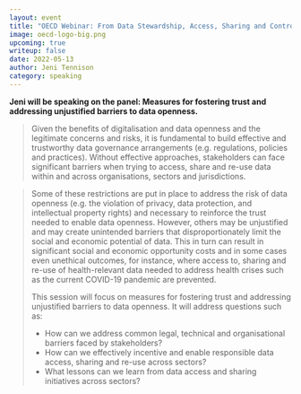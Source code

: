 ```yaml
---
layout: event
title: "OECD Webinar: From Data Stewardship, Access, Sharing and Control to National Data Strategies"
image: oecd-logo-big.png
upcoming: true
writeup: false
date: 2022-05-13
author: Jeni Tennison
category: speaking
---
```

**Jeni will be speaking on the panel: Measures for fostering trust and addressing unjustified barriers to data openness.**

> Given the benefits of digitalisation and data openness and the legitimate concerns and risks, it is fundamental to build effective and trustworthy data governance arrangements (e.g. regulations, policies and practices). Without effective approaches, stakeholders can face significant barriers when trying to access, share and re-use data within and across organisations, sectors and jurisdictions.
>
<!--more-->
>
> Some of these restrictions are put in place to address the risk of data openness (e.g. the violation of privacy, data protection, and intellectual property rights) and necessary to reinforce the trust needed to enable data openness. However, others may be unjustified and may create unintended barriers that disproportionately limit the social and economic potential of data. This in turn can result in significant social and economic opportunity costs and in some cases even unethical outcomes, for instance, where access to, sharing and re-use of health-relevant data needed to address health crises such as the current COVID-19 pandemic are prevented.
>
> This session will focus on measures for fostering trust and addressing unjustified barriers to data openness. It will address questions such as:
>
> * How can we address common legal, technical and organisational barriers
faced by stakeholders?
> * How can we effectively incentive and enable responsible data access,
sharing and re-use across sectors?
> * What lessons can we learn from data access and sharing initiatives across
sectors?

